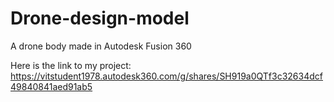 # Drone-design-model
A drone body made in Autodesk Fusion 360

Here is the link to my project:
https://vitstudent1978.autodesk360.com/g/shares/SH919a0QTf3c32634dcf49840841aed91ab5
